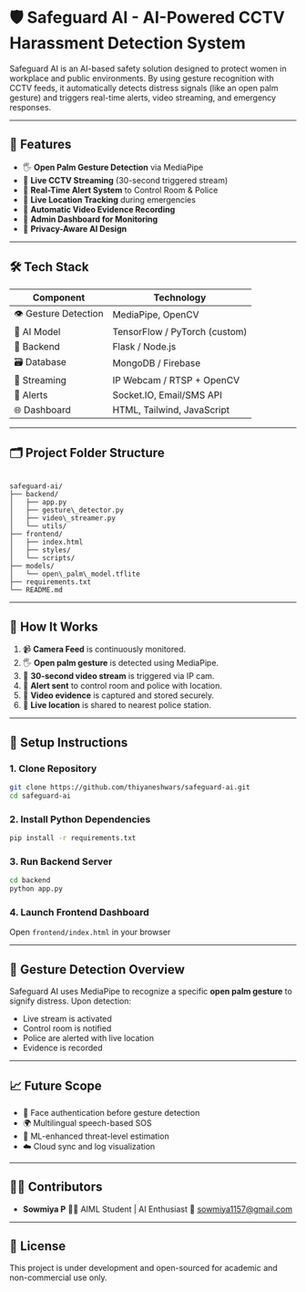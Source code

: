 # 🛡️ Safeguard AI - AI-Powered CCTV Harassment Detection System

Safeguard AI is an AI-based safety solution designed to protect women in workplace and public environments. By using gesture recognition with CCTV feeds, it automatically detects distress signals (like an open palm gesture) and triggers real-time alerts, video streaming, and emergency responses.

---

## 🎯 Features

- 🖐️ **Open Palm Gesture Detection** via MediaPipe
- 🎥 **Live CCTV Streaming** (30-second triggered stream)
- 🚨 **Real-Time Alert System** to Control Room & Police
- 📍 **Live Location Tracking** during emergencies
- 🎦 **Automatic Video Evidence Recording**
- 📱 **Admin Dashboard for Monitoring**
- 🔐 **Privacy-Aware AI Design**

---

## 🛠️ Tech Stack

| Component     | Technology                     |
|---------------|--------------------------------|
| 👁️ Gesture Detection | MediaPipe, OpenCV              |
| 🧠 AI Model         | TensorFlow / PyTorch (custom) |
| 🧵 Backend          | Flask / Node.js               |
| 🗃️ Database         | MongoDB / Firebase            |
| 🔁 Streaming        | IP Webcam / RTSP + OpenCV     |
| 🔔 Alerts           | Socket.IO, Email/SMS API      |
| 🌐 Dashboard        | HTML, Tailwind, JavaScript    |

---

## 🗂️ Project Folder Structure

```

safeguard-ai/
├── backend/
│   ├── app.py
│   ├── gesture\_detector.py
│   ├── video\_streamer.py
│   └── utils/
├── frontend/
│   ├── index.html
│   ├── styles/
│   └── scripts/
├── models/
│   └── open\_palm\_model.tflite
├── requirements.txt
└── README.md

````

---

## 🚀 How It Works

1. 📹 **Camera Feed** is continuously monitored.
2. 🖐️ **Open palm gesture** is detected using MediaPipe.
3. 🔁 **30-second video stream** is triggered via IP cam.
4. 🚨 **Alert sent** to control room and police with location.
5. 🎦 **Video evidence** is captured and stored securely.
6. 📍 **Live location** is shared to nearest police station.

---

## 🧪 Setup Instructions

### 1. Clone Repository
```bash
git clone https://github.com/thiyaneshwars/safeguard-ai.git
cd safeguard-ai
````

### 2. Install Python Dependencies

```bash
pip install -r requirements.txt
```

### 3. Run Backend Server

```bash
cd backend
python app.py
```

### 4. Launch Frontend Dashboard

Open `frontend/index.html` in your browser

---

## 🧠 Gesture Detection Overview

Safeguard AI uses MediaPipe to recognize a specific **open palm gesture** to signify distress. Upon detection:

* Live stream is activated
* Control room is notified
* Police are alerted with live location
* Evidence is recorded

---

## 📈 Future Scope

* 🔐 Face authentication before gesture detection
* 🌍 Multilingual speech-based SOS
* 🤖 ML-enhanced threat-level estimation
* ☁️ Cloud sync and log visualization

---

## 🧑‍💻 Contributors

* **Sowmiya P**
  👨‍🎓 AIML Student | AI Enthusiast
  📧 [sowmiya1157@gmail.com](mailto:sowmiya1157@g.mail.com)
 
---

## 📄 License

This project is under development and open-sourced for academic and non-commercial use only.

